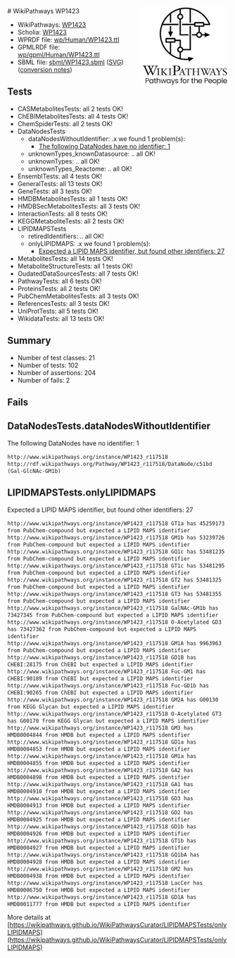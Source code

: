 <img style="float: right; width: 200px" src="../logo.png" />
# WikiPathways WP1423

* WikiPathways: [WP1423](https://identifiers.org/wikipathways:WP1423)
* Scholia: [WP1423](https://scholia.toolforge.org/wikipathways/WP1423)
* WPRDF file: [wp/Human/WP1423.ttl](../wp/Human/WP1423.ttl)
* GPMLRDF file: [wp/gpml/Human/WP1423.ttl](../wp/gpml/Human/WP1423.ttl)
* SBML file: [sbml/WP1423.sbml](../sbml/WP1423.sbml) ([SVG](../sbml/WP1423.svg)) ([conversion notes](../sbml/WP1423.txt))

## Tests
* CASMetabolitesTests: all 2 tests OK!
* ChEBIMetabolitesTests: all 4 tests OK!
* ChemSpiderTests: all 2 tests OK!
* DataNodesTests
    * dataNodesWithoutIdentifier: .x we found 1 problem(s):
        * [The following DataNodes have no identifier: 1](#d2d32fa0)
    * unknownTypes_knownDatasource: .. all OK!
    * unknownTypes: .. all OK!
    * unknownTypes_Reactome: .. all OK!
* EnsemblTests: all 4 tests OK!
* GeneralTests: all 13 tests OK!
* GeneTests: all 3 tests OK!
* HMDBMetabolitesTests: all 1 tests OK!
* HMDBSecMetabolitesTests: all 3 tests OK!
* InteractionTests: all 8 tests OK!
* KEGGMetaboliteTests: all 2 tests OK!
* LIPIDMAPSTests
    * retiredIdentifiers: .. all OK!
    * onlyLIPIDMAPS: .x we found 1 problem(s):
        * [Expected a LIPID MAPS identifier, but found other identifiers: 27](#d0bfb69e)
* MetabolitesTests: all 14 tests OK!
* MetaboliteStructureTests: all 1 tests OK!
* OudatedDataSourcesTests: all 7 tests OK!
* PathwayTests: all 6 tests OK!
* ProteinsTests: all 2 tests OK!
* PubChemMetabolitesTests: all 3 tests OK!
* ReferencesTests: all 3 tests OK!
* UniProtTests: all 5 tests OK!
* WikidataTests: all 13 tests OK!


## Summary

* Number of test classes: 21
* Number of tests: 102
* Number of assertions: 204
* Number of fails: 2

## Fails

<a name="d2d32fa0" />

## DataNodesTests.dataNodesWithoutIdentifier

The following DataNodes have no identifier: 1
```
http://www.wikipathways.org/instance/WP1423_r117518 http://rdf.wikipathways.org/Pathway/WP1423_r117518/DataNode/c51bd (Gal-GlcNAc-GM1b)
```

<a name="d0bfb69e" />

## LIPIDMAPSTests.onlyLIPIDMAPS

Expected a LIPID MAPS identifier, but found other identifiers: 27
```
http://www.wikipathways.org/instance/WP1423_r117518 GT1a has 45259173 from PubChem-compound but expected a LIPID MAPS identifier
http://www.wikipathways.org/instance/WP1423_r117518 GM1b has 53239726 from PubChem-compound but expected a LIPID MAPS identifier
http://www.wikipathways.org/instance/WP1423_r117518 GQ1c has 53481235 from PubChem-compound but expected a LIPID MAPS identifier
http://www.wikipathways.org/instance/WP1423_r117518 GT1c has 53481295 from PubChem-compound but expected a LIPID MAPS identifier
http://www.wikipathways.org/instance/WP1423_r117518 GT2 has 53481325 from PubChem-compound but expected a LIPID MAPS identifier
http://www.wikipathways.org/instance/WP1423_r117518 GT3 has 53481355 from PubChem-compound but expected a LIPID MAPS identifier
http://www.wikipathways.org/instance/WP1423_r117518 GalNAc-GM1b has 73427345 from PubChem-compound but expected a LIPID MAPS identifier
http://www.wikipathways.org/instance/WP1423_r117518 O-Acetylated GD3 has 73427362 from PubChem-compound but expected a LIPID MAPS identifier
http://www.wikipathways.org/instance/WP1423_r117518 GM1A has 9963963 from PubChem-compound but expected a LIPID MAPS identifier
http://www.wikipathways.org/instance/WP1423_r117518 GD1B has CHEBI:28175 from ChEBI but expected a LIPID MAPS identifier
http://www.wikipathways.org/instance/WP1423_r117518 Fuc-GM1 has CHEBI:90189 from ChEBI but expected a LIPID MAPS identifier
http://www.wikipathways.org/instance/WP1423_r117518 Fuc-GD1b has CHEBI:90265 from ChEBI but expected a LIPID MAPS identifier
http://www.wikipathways.org/instance/WP1423_r117518 GM2A has G00130 from KEGG Glycan but expected a LIPID MAPS identifier
http://www.wikipathways.org/instance/WP1423_r117518 O-Acetylated GT3 has G00170 from KEGG Glycan but expected a LIPID MAPS identifier
http://www.wikipathways.org/instance/WP1423_r117518 GM3 has HMDB0004844 from HMDB but expected a LIPID MAPS identifier
http://www.wikipathways.org/instance/WP1423_r117518 GD1a has HMDB0004853 from HMDB but expected a LIPID MAPS identifier
http://www.wikipathways.org/instance/WP1423_r117518 GM1a has HMDB0004855 from HMDB but expected a LIPID MAPS identifier
http://www.wikipathways.org/instance/WP1423_r117518 GA2 has HMDB0004898 from HMDB but expected a LIPID MAPS identifier
http://www.wikipathways.org/instance/WP1423_r117518 GA1 has HMDB0004910 from HMDB but expected a LIPID MAPS identifier
http://www.wikipathways.org/instance/WP1423_r117518 GD3 has HMDB0004913 from HMDB but expected a LIPID MAPS identifier
http://www.wikipathways.org/instance/WP1423_r117518 GD2 has HMDB0004925 from HMDB but expected a LIPID MAPS identifier
http://www.wikipathways.org/instance/WP1423_r117518 GD1b has HMDB0004926 from HMDB but expected a LIPID MAPS identifier
http://www.wikipathways.org/instance/WP1423_r117518 GT1b has HMDB0004927 from HMDB but expected a LIPID MAPS identifier
http://www.wikipathways.org/instance/WP1423_r117518 GQ1bA has HMDB0004928 from HMDB but expected a LIPID MAPS identifier
http://www.wikipathways.org/instance/WP1423_r117518 GM2 has HMDB0004938 from HMDB but expected a LIPID MAPS identifier
http://www.wikipathways.org/instance/WP1423_r117518 LacCer has HMDB0006750 from HMDB but expected a LIPID MAPS identifier
http://www.wikipathways.org/instance/WP1423_r117518 GD1A has HMDB0011777 from HMDB but expected a LIPID MAPS identifier
```

More details at [https://wikipathways.github.io/WikiPathwaysCurator/LIPIDMAPSTests/onlyLIPIDMAPS](https://wikipathways.github.io/WikiPathwaysCurator/LIPIDMAPSTests/onlyLIPIDMAPS)

